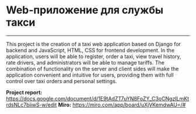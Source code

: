 # Web-приложение для службы такси
---

This project is the creation of a taxi web application based on Django for backend and JavaScript, HTML, CSS for frontend development. In the application, users will be able to register, order a taxi, view travel history, rate drivers, and administrators will be able to manage tariffs. The combination of functionality on the server and client sides will make the application convenient and intuitive for users, providing them with full control over taxi orders and personal settings.

__Project report:__ <https://docs.google.com/document/d/1E9tAdZT7uYN8FoZY_C3oCNgzILmKtrdsNLc7biiwS-w/edit>
__Miro:__ <https://miro.com/app/board/uXjVKemdwAU=/#>
